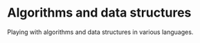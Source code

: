 # Algorithms and data structures

Playing with algorithms and data structures in various languages.
